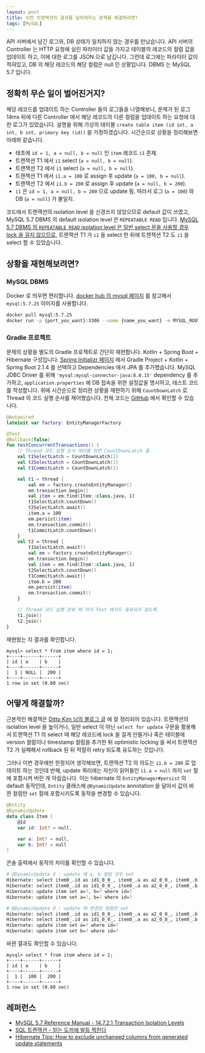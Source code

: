 ```yaml
---
layout: post
title: 이전 트랜잭션의 결과를 덮어씌우는 문제를 해결하려면?
tags: [MySQL]
---
```



API 서버에서 남긴 로그와, DB 상태가 일치하지 않는 경우를 만났습니다. API 서버의 Controller 는 HTTP 요청에 실린 파라미터 값을 가지고 테이블의 레코드의 컬럼 값을 업데이트 하고, 이에 대한 로그를 JSON 으로 남깁니다. 그런데 로그에는 파라미터 값이 적혀있고, DB 의 해당 레코드의 해당 컬럼은 null 인 상황입니다. DBMS 는 MySQL 5.7 입니다.

## 정확히 무슨 일이 벌어진거지?

해당 레코드를 업데이트 하는 Controller 들의 로그들을 나열해보니, 문제가 된 로그 14ms 뒤에 다른 Controller 에서 해당 레코드의 다른 컬럼을 업데이트 하는 요청에 대한 로그가 있었습니다. 설명을 위해 가상의 테이블 `create table item (id int, a int, b int, primary key (id))` 을 가정하겠습니다. 시간순으로 상황을 정리해보면 아래와 같습니다.

* 태초에 `id = 1, a = null, b = null` 인 `item` 레코드 `i1` 존재.
* 트랜잭션 T1 에서 `i1` select (`a = null, b = null`).
* 트랜잭션 T2 에서 `i1` select (`a = null, b = null`).
* 트랜잭션 T1 에서 `i1.a = 100` 로 assign 후 update (`a = 100, b = null`).
* 트랜잭션 T2 에서 `i1.b = 200` 로 assign 후 update (`a = null, b = 200`).
* `i1` 은 `id = 1, a = null, b = 200` 으로 update 됨. 따라서 로그 (`a = 100`) 와 DB (`a = null`) 가 불일치.

코드에서 트랜잭션의 isolation level 을 신경쓰지 않았으므로 default 값이 쓰였고, MySQL 5.7 DBMS 의 default isolation level 은 `REPEATABLE READ` 입니다. [MySQL 5.7 DBMS 의 `REPEATABLE READ` isolation level 은 일반 select 문을 사용할 경우 lock 을 걸지 않으므로](https://dev.mysql.com/doc/refman/5.7/en/innodb-transaction-isolation-levels.html), 트랜잭션 T1 가 `i1` 을 select 한 뒤에 트랜잭션 T2 도 `i1` 을 select 할 수 있었습니다.

## 상황을 재현해보려면?

### MySQL DBMS

Docker 로 띄우면 편리합니다. [docker hub 의 mysql 페이지](https://hub.docker.com/_/mysql) 를 참고해서 `mysql:5.7.25` 이미지를 사용합니다.

```sh
docker pull mysql:5.7.25
docker run -p {port_you_want}:3306 --name {name_you_want} -e MYSQL_ROOT_PASSWORD={password_you_want} -d mysql:5.7.25
```

### Gradle 프로젝트

문제의 상황을 별도의 Gradle 프로젝트로 간단히 재현합니다. Kotlin + Spring Boot + Hibernate 구성입니다. [Spring Initializr 페이지](https://start.spring.io/) 에서 Gradle Project + Kotlin + Spring Boot 2.1.4 를 선택하고 Dependencies 에서 JPA 를 추가했습니다. MySQL JDBC Driver 를 위해 `'mysql:mysql-connector-java:8.0.15'` dependency 를 추가하고, `application.properties` 에 DB 접속을 위한 설정값을 명시하고, 테스트 코드를 작성합니다. 위에 시간순으로 정리한 상황을 재현하기 위해 `CountDownLatch` 로 Thread 의 코드 실행 순서를 제어했습니다. 전체 코드는 [GitHub](https://github.com/chang12/mysql-transaction-example/tree/fe263ea82d7294970ec20db7f0486c7842f2f6ad) 에서 확인할 수 있습니다.

```kotlin
@Autowired
lateinit var factory: EntityManagerFactory

@Test
@Rollback(false)
fun testConcurrentTransactions() {
    // Thread 코드 실행 순서 제어를 위한 CountDownLatch 들.
    val t1SelectLatch = CountDownLatch(1)
    val t2SelectLatch = CountDownLatch(1)
    val t1CommitLatch = CountDownLatch(1)

    val t1 = thread {
        val em = factory.createEntityManager()
        em.transaction.begin()
        val item = em.find(Item::class.java, 1)
        t1SelectLatch.countDown()
        t2SelectLatch.await()
        item.a = 100
        em.persist(item)
        em.transaction.commit()
        t1CommitLatch.countDown()
    }
    val t2 = thread {
        t1SelectLatch.await()
        val em = factory.createEntityManager()
        em.transaction.begin()
        val item = em.find(Item::class.java, 1)
        t2SelectLatch.countDown()
        t1CommitLatch.await()
        item.b = 200
        em.persist(item)
        em.transaction.commit()
    }

    // Thread 코드 실행 완료 때 까지 Test 메서드 종료되지 않도록.
    t1.join()
    t2.join()
}
```

재현됬는 지 결과를 확인합니다.

```
mysql> select * from item where id = 1;
+----+------+------+
| id | a    | b    |
+----+------+------+
|  1 | NULL |  200 |
+----+------+------+
1 row in set (0.00 sec)
```

## 어떻게 해결할까?

근본적인 해결책은 [Ditto Kim 님의 블로그 글](https://blog.sapzil.org/2017/04/01/do-not-trust-sql-transaction/) 에 잘 정리되어 있습니다. 트랜잭션의 isolation level 을 높이거나, 일반 select 이 아닌 `select for update` 구문을 활용해서 트랜잭션 T1 의 select 때 해당 레코드에 lock 을 걸게 만들거나 혹은 테이블에 version 컬럼이나 timestamp 컬럼을 추가한 뒤 optimistic locking 을 써서 트랜잭션 T2 가 실패해서 rollback 된 뒤 적절히 retry 되도록 유도하는 것입니다.

그러나 이번 경우에만 한정지어 생각해보면, 트랜잭션 T2 의 의도는 `i1.b = 200` 로 업데이트 하는 것인데 반해, update 쿼리에는 자신이 읽어들인 `i1.a = null` 까지 `set` 절에 포함시켜 버린 게 아쉽습니다. 이는 hibernate 의 `EntityManager#persist` 의 default 동작인데, `Entity` 클래스에 `@DynamicUpdate` annotation 을 달아서 값이 바뀐 컬럼만 `set` 절에 포함시키도록 동작을 변경할 수 있습니다.

```kotlin
@Entity
@DynamicUpdate
data class Item (
    @Id
    var id: Int? = null,

    var a: Int? = null,
    var b: Int? = null
)
```

콘솔 출력에서 동작의 차이를 확인할 수 있습니다.

```sh
# @DynamicUpdate X : update 때 a, b 컬럼 모두 set
Hibernate: select item0_.id as id1_0_0_, item0_.a as a2_0_0_, item0_.b as b3_0_0_ from item item0_ where item0_.id=?
Hibernate: select item0_.id as id1_0_0_, item0_.a as a2_0_0_, item0_.b as b3_0_0_ from item item0_ where item0_.id=?
Hibernate: update item set a=?, b=? where id=?
Hibernate: update item set a=?, b=? where id=?

# @DynamicUpdate O : update 때 변경된 컬럼만 set
Hibernate: select item0_.id as id1_0_0_, item0_.a as a2_0_0_, item0_.b as b3_0_0_ from item item0_ where item0_.id=?
Hibernate: select item0_.id as id1_0_0_, item0_.a as a2_0_0_, item0_.b as b3_0_0_ from item item0_ where item0_.id=?
Hibernate: update item set a=? where id=?
Hibernate: update item set b=? where id=?
```

바뀐 결과도 확인할 수 있습니다.

```
mysql> select * from item where id = 1;
+----+------+------+
| id | a    | b    |
+----+------+------+
|  1 |  100 |  200 |
+----+------+------+
1 row in set (0.00 sec)
```

## 레퍼런스

* [MySQL 5.7 Reference Manual -
 14.7.2.1 Transaction Isolation Levels](https://dev.mysql.com/doc/refman/5.7/en/innodb-transaction-isolation-levels.html)
* [SQL 트랜잭션 - 믿는 도끼에 발등 찍힌다](https://blog.sapzil.org/2017/04/01/do-not-trust-sql-transaction/)
* [Hibernate Tips: How to exclude unchanged columns from generated update statements](https://thoughts-on-java.org/hibernate-tips-exclude-unchanged-columns-generated-update-statements/)